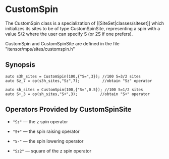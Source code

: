 # CustomSpin

The CustomSpin class is a specialization of [[SiteSet|classes/siteset]] which initializes
its sites to be of type CustomSpinSite, representing a spin with a value S/2 
where the user can specify S (or 2S if one prefers).

CustomSpin and CustomSpinSite are defined in the file "itensor/mps/sites/customspin.h"

## Synopsis

    auto s3h_sites = CustomSpin(100,{"S=",3}); //100 S=3/2 sites
    auto Sz_7 = op(s3h_sites,"Sz",7);          //obtain "Sz" operator

    auto sh_sites = CustomSpin(100,{"S=",0.5}); //100 S=1/2 sites
    auto S+_3 = op(sh_sites,"S+",3);          //obtain "S+" operator

## Operators Provided by CustomSpinSite

* `"Sz"` &mdash; the z spin operator

* `"S+"` &mdash; the spin raising operator

* `"S-"` &mdash; the spin lowering operator

* `"Sz2"` &mdash; square of the z spin operator
